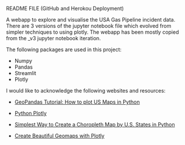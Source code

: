 README FILE (GitHub and Herokou Deployment)

A webapp to explore and visualise the USA Gas Pipeline incident data. There are 3 versions of the jupyter notebook file which evolved from simpler techniques to using plotly. The webapp has been mostly copied from the _v3 jupyter notebook iteration.

The following packages are used in this project:

- Numpy
- Pandas
- Streamlit
- Plotly

I would like to acknowledge the following websites and resources:
- [GeoPandas Tutorial: How to plot US Maps in Python](https://jcutrer.com/python/learn-geopandas-plotting-usmaps)


- [Python Plotly](https://zacks.one/python-plotly/)


- [Simplest Way to Create a Choropleth Map by U.S. States in Python](https://towardsdatascience.com/simplest-way-of-creating-a-choropleth-map-by-u-s-states-in-python-f359ada7735e)


- [Create Beautiful Geomaps with Plotly](https://medium.com/analytics-vidhya/plotly-for-geomaps-bb75d1de189f)